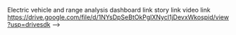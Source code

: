 Electric vehicle and range analysis
dashboard link
story link
video link https://drive.google.com/file/d/1NYsDpSeBtOkPgIXNycl1jDevxWkospid/view?usp=drivesdk
-->

